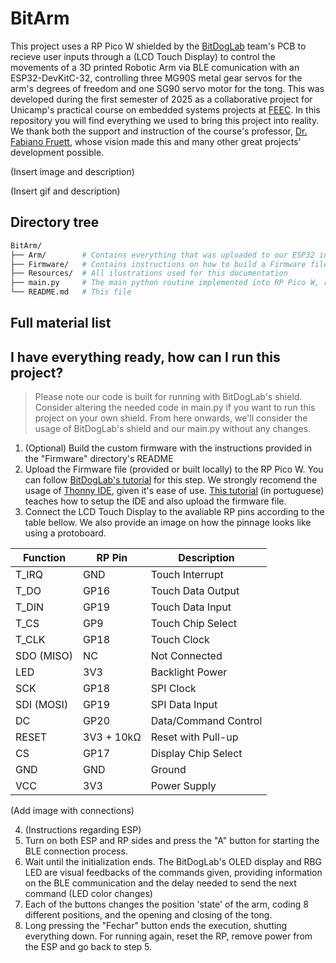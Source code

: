 # BitArm
This project uses a RP Pico W shielded by the [BitDogLab](https://bitdoglab.webcontent.website/) team's PCB to recieve user inputs through a (LCD Touch Display) to control the movements of a 3D printed Robotic Arm via BLE comunication with an ESP32-DevKitC-32, controlling three MG90S metal gear servos for the arm's degrees of freedom and one SG90 servo motor for the tong. This was developed during the first semester of 2025 as a collaborative project for Unicamp's practical course on embedded systems projects at [FEEC](https://www.fee.unicamp.br/). In this repository you will find everything we used to bring this project into reality. We thank both the support and instruction of the course's professor, [Dr. Fabiano Fruett](http://lattes.cnpq.br/4840178785453194), whose vision made this and many other great projects' development possible.

(Insert image and description)

(Insert gif and description)

## Directory tree
```bash
BitArm/
├── Arm/		# Contains everything that was uploaded to our ESP32 in order to control the robotic arm via BLE sent commands coded unto individual chars
├── Firmware/	# Contains instructions on how to build a Firmware file onto RP Pico W already with custom drivers for the display's LCD and touch interfaces
├── Resources/	# All ilustrations used for this documentation
├── main.py		# The main python routine implemented into RP Pico W, responsible for running the main user interface
└── README.md	# This file
```

## Full material list

## I have everything ready, how can I run this project?
> Please note our code is built for running with BitDogLab's shield. Consider altering the needed code in main.py if you want to run this project on your own shield. From here onwards, we'll consider the usage of BitDogLab's shield and our main.py without any changes. 

1. (Optional) Build the custom firmware with the instructions provided in the "Firmware" directory's README
2. Upload the Firmware file (provided or built locally) to the RP Pico W. You can follow [BitDogLab's tutorial](https://github.com/BitDogLab/BitDogLab/tree/main/Firmware) for this step. We strongly recomend the usage of [Thonny IDE](https://thonny.org/), given it's ease of use. [This tutorial](https://bitdoglab.webcontent.website/cursos/introducao-pratica-a-bitdoglab/aulas/usando-o-ide-thonny-para-desenvolvimento/) (in portuguese) teaches how to setup the IDE and also upload the firmware file.
3. Connect the LCD Touch Display to the avaliable RP pins according to the table bellow. We also provide an image on how the pinnage looks like using a protoboard.

| Function       | RP Pin  | Description           |
|----------------|---------|-----------------------|
| T_IRQ          | GND     | Touch Interrupt       |
| T_DO           | GP16    | Touch Data Output     |
| T_DIN          | GP19    | Touch Data Input      |
| T_CS           | GP9     | Touch Chip Select     |
| T_CLK          | GP18    | Touch Clock           |
| SDO (MISO)     | NC      | Not Connected         |
| LED            | 3V3     | Backlight Power       |
| SCK            | GP18    | SPI Clock             |
| SDI (MOSI)     | GP19    | SPI Data Input        |
| DC             | GP20    | Data/Command Control  |
| RESET          | 3V3 + 10kΩ | Reset with Pull-up |
| CS             | GP17    | Display Chip Select   |
| GND            | GND     | Ground                |
| VCC            | 3V3     | Power Supply          |

(Add image with connections)

4. (Instructions regarding ESP)
5. Turn on both ESP and RP sides and press the "A" button for starting the BLE connection process.
6. Wait until the initialization ends. The BitDogLab's OLED display and RBG LED are visual feedbacks of the commands given, providing information on the BLE communication and the delay needed to send the next command (LED color changes)
7. Each of the buttons changes the position 'state' of the arm, coding 8 different positions, and the opening and closing of the tong.
8. Long pressing the "Fechar" button ends the execution, shutting everything down. For running again, reset the RP, remove power from the ESP and go back to step 5.

